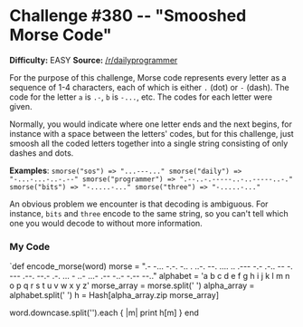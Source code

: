 # Challenge #380 -- "Smooshed Morse Code"
**Difficulty:** EASY
**Source:** [/r/dailyprogrammer](https://www.reddit.com/r/dailyprogrammer/comments/cmd1hb/20190805_challenge_380_easy_smooshed_morse_code_1/)

For the purpose of this challenge, Morse code represents every letter as a sequence of 1-4 characters, each of which is either `.` (dot) or `-` (dash). The code for the letter `a` is `.-`, `b` is `-...`, etc. The codes for each letter were given.

Normally, you would indicate where one letter ends and the next begins, for instance with a space between the letters' codes, but for this challenge, just smoosh all the coded letters together into a single string consisting of only dashes and dots.

**Examples**:
`smorse("sos") => "...---..."
smorse("daily") => "-...-...-..-.--"
smorse("programmer") => ".--..-.-----..-..-----..-."
smorse("bits") => "-.....-..."
smorse("three") => "-.....-..."`

An obvious problem we encounter is that decoding is ambiguous. For instance, `bits` and `three` encode to the same string, so you can't tell which one you would decode to without more information.

### My Code

`def encode_morse(word)
  morse = ".- -... -.-. -.. . ..-. --. .... .. .--- -.- .-.. -- -. --- .--. --.- .-. ... - ..- ...- .-- -..- -.-- --.."
  alphabet = 'a b c d e f g h i j k l m n o p q r s t u v w x y z'
  morse_array = morse.split(' ')
  alpha_array = alphabet.split(' ')
  h = Hash[alpha_array.zip morse_array]

  word.downcase.split('').each { |m|
    print h[m]
  }
end
